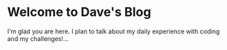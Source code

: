 # Welcome to Dave's Blog 

I'm glad you are here. I plan to talk about my daily experience with coding and my challenges!...
